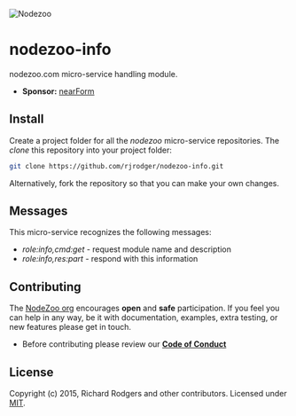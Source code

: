 ![Nodezoo](https://raw.githubusercontent.com/rjrodger/nodezoo-web/to-redux/client/assets/img/logo-nodezoo.png)

# nodezoo-info
nodezoo.com micro-service handling module.

- __Sponsor:__ [nearForm][]

## Install

Create a project folder for all the _nodezoo_ micro-service repositories. The _clone_ this repository into your project folder:

```sh
git clone https://github.com/rjrodger/nodezoo-info.git
```

Alternatively, fork the repository so that you can make your own changes.


## Messages

This micro-service recognizes the following messages:

* _role:info,cmd:get_ - request module name and description
* _role:info,res:part_ - respond with this information



## Contributing
The [NodeZoo org][] encourages __open__ and __safe__ participation. If you feel you can help in any way, be it with documentation, examples, extra testing, or new features please get in touch.

- Before contributing please review our __[Code of Conduct][CoC]__

## License
Copyright (c) 2015, Richard Rodgers and other contributors.
Licensed under [MIT][].


[MIT]: ./LICENSE
[CoC]: ./CoC.md
[Lead]: https://github.com/mcdonnelldean
[nearForm]: http://www.nearform.com/
[NodeZoo]: http://www.nodezoo.com/
[NodeZoo org]: https://github.com/nodezoo
[Logo]: https://raw.githubusercontent.com/rjrodger/nodezoo-web/to-redux/client/assets/img/logo-nodezoo.png
